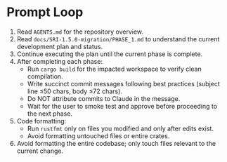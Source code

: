 # Prompt Loop

1. Read `AGENTS.md` for the repository overview.
2. Read `docs/SRI-1.5.0-migration/PHASE_1.md` to understand the current development plan and status.
3. Continue executing the plan until the current phase is complete.
4. After completing each phase:
   - Run `cargo build` for the impacted workspace to verify clean compilation.
   - Write succinct commit messages following best practices (subject line ≤50 chars, body ≤72 chars).
   - Do NOT attribute commits to Claude in the message.
   - Wait for the user to smoke test and approve before proceeding to the next phase.
5. Code formatting:
   - Run `rustfmt` only on files you modified and only after edits exist.
   - Avoid formatting untouched files or entire crates.
6. Avoid formatting the entire codebase; only touch files relevant to the current change.
